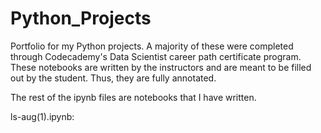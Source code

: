 # Python_Projects
Portfolio for my Python projects. A majority of these were completed through Codecademy's Data Scientist career path certificate program. These notebooks are written by the instructors and are meant to be filled out by the student. Thus, they are fully annotated.

The rest of the ipynb files are notebooks that I have written.

ls-aug(1).ipynb:
